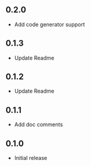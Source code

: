 ## 0.2.0

* Add code generator support

## 0.1.3

* Update Readme

## 0.1.2

* Update Readme

## 0.1.1

* Add doc comments

## 0.1.0

* Initial release 
